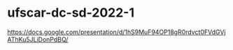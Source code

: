 # ufscar-dc-sd-2022-1

https://docs.google.com/presentation/d/1hS9MuF94OP18gR0rdvct0FVdGVjAThKu5JLiDonPdBQ/
